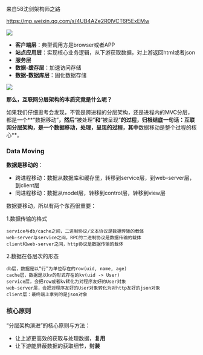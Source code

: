 来自58沈剑架构师之路

https://mp.weixin.qq.com/s/4UB4AZe2R0lVCT6f5ExEMw

![](https://mmbiz.qpic.cn/mmbiz_png/YrezxckhYOxsH4QG9XwyWxE8PIogeSocd7oRicBIDN3TbM83nPngicWel4bgIMOOzzATPKzVrgOo1EkuZF8up2icQ/640?wx_fmt=png&tp=webp&wxfrom=5&wx_lazy=1)

- **客户端层**：典型调用方是browser或者APP
- **站点应用层**：实现核心业务逻辑，从下游获取数据，对上游返回html或者json
- **服务层**
- **数据-缓存层**：加速访问存储
- **数据-数据库层**：固化数据存储

![](https://mmbiz.qpic.cn/mmbiz_png/YrezxckhYOxsH4QG9XwyWxE8PIogeSocXe8WZ17gYvt8femEZOXnJm4OTEJp7dh15qUPYrc7ukK7ewh0kTvLdQ/640?wx_fmt=png&tp=webp&wxfrom=5&wx_lazy=1)



**那么，互联网分层架构的本质究竟是什么呢？**

如果我们仔细思考会发现，不管是跨进程的分层架构，还是进程内的MVC分层，都是一个**“数据移动”**，然后**“被处理”**和**“被呈现”**的过程，归根结底一句话：互联网分层架构，是一个数据移动，处理，呈现的过程，其中**数据移动是整个过程的核心**。



### Data Moving

**数据是移动的**：

- 跨进程移动：数据从数据库和缓存里，转移到service层，到web-server层，到client层
- 同进程移动：数据从model层，转移到control层，转移到view层

数据要移动，所以有两个东西很重要：

1.数据传输的格式

```
service与db/cache之间，二进制协议/文本协议是数据传输的载体
web-server与service之间，RPC的二进制协议是数据传输的载体
client和web-server之间，http协议是数据传输的载体
```

2.数据在各层次的形态

```
db层，数据是以“行”为单位存在的row(uid, name, age)
cache层，数据是以kv的形式存在的kv(uid -> User)
service层，会把row或者kv转化为对程序友好的User对象
web-server层，会把对程序友好的User对象转化为对http友好的json对象
client层：最终端上拿到的是json对象
```



### 核心原则

“分层架构演进”的核心原则与方法：

- 让上游更高效的获取与处理数据，**复用**
- 让下游能屏蔽数据的获取细节，**封装**